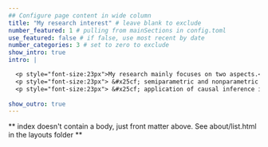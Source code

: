 ```yaml
---
## Configure page content in wide column
title: "My research interest" # leave blank to exclude
number_featured: 1 # pulling from mainSections in config.toml
use_featured: false # if false, use most recent by date
number_categories: 3 # set to zero to exclude
show_intro: true
intro: |

  <p style="font-size:23px">My research mainly focuses on two aspects.</p> 
  <p style="font-size:23px"> &#x25cf; semiparametric and nonparametric methods for multivariate hierarchical outcomes, or composite endpoints.</p> 
  <p style="font-size:23px"> &#x25cf; application of causal inference in clinical trials. For example, developing causal inference methods to correct the selection bias arising from different designs of clinical trials.</p> 
  
show_outro: true
---
```


** index doesn't contain a body, just front matter above.
See about/list.html in the layouts folder **
